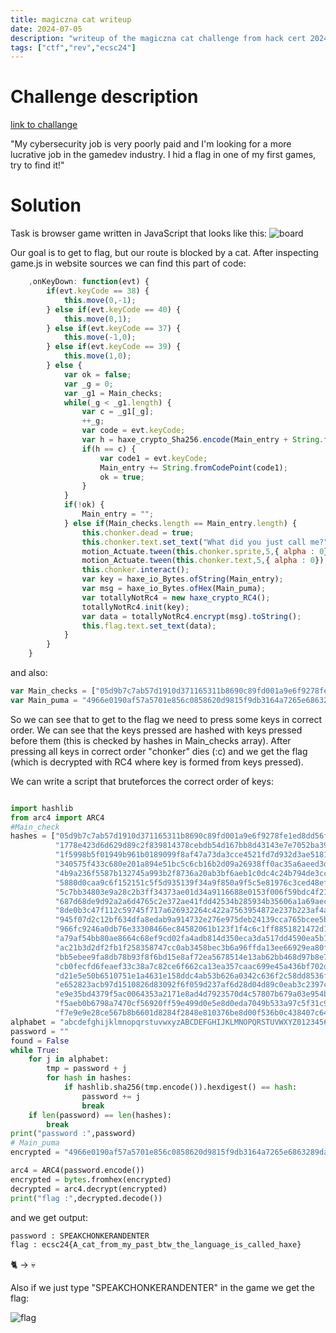 ```yaml
---
title: magiczna cat writeup
date: 2024-07-05
description: "writeup of the magiczna cat challenge from hack cert 2024 ctf"
tags: ["ctf","rev","ecsc24"]
---
```


# Challenge description

[link to challange](https://hack.cert.pl/challenge/magiczna-cat)

"My cybersecurity job is very poorly paid and I'm looking for a more lucrative job in the gamedev industry. I hid a flag in one of my first games, try to find it!"

# Solution

Task is browser game written in JavaScript that looks like this:
![board](/images/magiczna_cat/board.png)

Our goal is to get to flag, but our route is blocked by a cat. After inspecting game.js in website sources we can find this part of code:
```javascript
	,onKeyDown: function(evt) {
		if(evt.keyCode == 38) {
			this.move(0,-1);
		} else if(evt.keyCode == 40) {
			this.move(0,1);
		} else if(evt.keyCode == 37) {
			this.move(-1,0);
		} else if(evt.keyCode == 39) {
			this.move(1,0);
		} else {
			var ok = false;
			var _g = 0;
			var _g1 = Main_checks;
			while(_g < _g1.length) {
				var c = _g1[_g];
				++_g;
				var code = evt.keyCode;
				var h = haxe_crypto_Sha256.encode(Main_entry + String.fromCodePoint(code));
				if(h == c) {
					var code1 = evt.keyCode;
					Main_entry += String.fromCodePoint(code1);
					ok = true;
				}
			}
			if(!ok) {
				Main_entry = "";
			} else if(Main_checks.length == Main_entry.length) {
				this.chonker.dead = true;
				this.chonker.text.set_text("What did you just call me?");
				motion_Actuate.tween(this.chonker.sprite,5,{ alpha : 0}).delay(1);
				motion_Actuate.tween(this.chonker.text,5,{ alpha : 0}).delay(1);
				this.chonker.interact();
				var key = haxe_io_Bytes.ofString(Main_entry);
				var msg = haxe_io_Bytes.ofHex(Main_puma);
				var totallyNotRc4 = new haxe_crypto_RC4();
				totallyNotRc4.init(key);
				var data = totallyNotRc4.encrypt(msg).toString();
				this.flag.text.set_text(data);
			}
		}
	}
```

and also:

```javascript
var Main_checks = ["05d9b7c7ab57d1910d371165311b8690c89fd001a9e6f9278fe1ed8dd56f0788","1778e423d6d629d89c2f839814378cebdb54d167bb8d43143e7e7052ba390546","1f5998b5f01949b961b0189099f8af47a73da3cce4521fd7d932d3ae518106f1","340575f433c680e201a894e51bc5c6cb16b2d09a26938ff0ac35a6aeed3dd66b","4b9a236f5587b132745a993b2f8736a20ab3bf6aeb1c0dc4c24b794de3cc7e4a","5880d0caa9c6f152151c5f5d935139f34a9f850a9f5c5e81976c3ced48ef5ba0","5c7bb34803e9a28c2b3ff34373ae01d34a9116688e0153f006f59bdc4f21f0c1","687d68de9d92a2a6d4765c2e372ae41fdd42534b285934b35606a1a69aeca453","8de0b3c47f112c59745f717a626932264c422a7563954872e237b223af4ad643","945f07d2c12bf634dfa8edab9a914732e276e975deb24139cca765bcee5b4d4c","966fc9246a0db76e33308466ec84582061b123f1f4c6c1ff8851821472d17a05","a79af54bb80ae8664c68ef9cd02fa4adb814d350eca3da517dd4590ea5b12912","ac21b3d2df2fb1f258358747cc0ab3458bec3b6a96ffda13ee66929ea80f0a46","bb5ebee9fa8db78b93f8f6bd15e8af72ea5678514e13ab62bb468d97b8e76b7e","cb0fecfd6feaef33c38a7c82ce6f662ca13ea357caac699e45a436bf702db8c6","d21e5e50b6510751e1a4631e158ddc4ab53b626a0342c636f2c58dd8536f851c","e652823acb97d1510826d83092f6f059d237af6d28d04d89c0eab3c2397cea82","e9e35bd4379f5ac0064353a2171e8ad4d7923570d4c57807b679a03e954b99cd","f5aeb0b6798a7470cf56920ff59e499d0e5e8d0eda7049b533a97c5f31c93e8b","f7e9e9e28ce567b8b6601d8284f2848e810376be8d00f536b0c438407c64a114"];
var Main_puma = "4966e0190af57a5701e856c0858620d9815f9db3164a7265e6863289da22fe163c5a7253dd1119e36bd67b66f9f4e07b516df939d487db6fdff5";

```

So we can see that to get to the flag we need to press some keys in correct order. We can see that the keys pressed are hashed with keys pressed before them (this is checked by hashes in Main_checks array). After pressing all keys in correct order "chonker" dies (:c) and we get the flag (which is decrypted with RC4 where key is formed from keys pressed).

We can write a script that bruteforces the correct order of keys:
```python

import hashlib
from arc4 import ARC4
#Main_check
hashes = ["05d9b7c7ab57d1910d371165311b8690c89fd001a9e6f9278fe1ed8dd56f0788",
          "1778e423d6d629d89c2f839814378cebdb54d167bb8d43143e7e7052ba390546",
          "1f5998b5f01949b961b0189099f8af47a73da3cce4521fd7d932d3ae518106f1",
          "340575f433c680e201a894e51bc5c6cb16b2d09a26938ff0ac35a6aeed3dd66b",
          "4b9a236f5587b132745a993b2f8736a20ab3bf6aeb1c0dc4c24b794de3cc7e4a",
          "5880d0caa9c6f152151c5f5d935139f34a9f850a9f5c5e81976c3ced48ef5ba0",
          "5c7bb34803e9a28c2b3ff34373ae01d34a9116688e0153f006f59bdc4f21f0c1",
          "687d68de9d92a2a6d4765c2e372ae41fdd42534b285934b35606a1a69aeca453",
          "8de0b3c47f112c59745f717a626932264c422a7563954872e237b223af4ad643",
          "945f07d2c12bf634dfa8edab9a914732e276e975deb24139cca765bcee5b4d4c",
          "966fc9246a0db76e33308466ec84582061b123f1f4c6c1ff8851821472d17a05",
          "a79af54bb80ae8664c68ef9cd02fa4adb814d350eca3da517dd4590ea5b12912",
          "ac21b3d2df2fb1f258358747cc0ab3458bec3b6a96ffda13ee66929ea80f0a46",
          "bb5ebee9fa8db78b93f8f6bd15e8af72ea5678514e13ab62bb468d97b8e76b7e",
          "cb0fecfd6feaef33c38a7c82ce6f662ca13ea357caac699e45a436bf702db8c6",
          "d21e5e50b6510751e1a4631e158ddc4ab53b626a0342c636f2c58dd8536f851c",
          "e652823acb97d1510826d83092f6f059d237af6d28d04d89c0eab3c2397cea82",
          "e9e35bd4379f5ac0064353a2171e8ad4d7923570d4c57807b679a03e954b99cd",
          "f5aeb0b6798a7470cf56920ff59e499d0e5e8d0eda7049b533a97c5f31c93e8b",
          "f7e9e9e28ce567b8b6601d8284f2848e810376be8d00f536b0c438407c64a114"]
alphabet = "abcdefghijklmnopqrstuvwxyzABCDEFGHIJKLMNOPQRSTUVWXYZ0123456789!@#$%^&*()_+{}|:<>?"
password = ""
found = False
while True:
    for j in alphabet:
        tmp = password + j
        for hash in hashes:
            if hashlib.sha256(tmp.encode()).hexdigest() == hash:
                password += j
                break
    if len(password) == len(hashes):
        break
print("password :",password)
# Main_puma
encrypted = "4966e0190af57a5701e856c0858620d9815f9db3164a7265e6863289da22fe163c5a7253dd1119e36bd67b66f9f4e07b516df939d487db6fdff5"

arc4 = ARC4(password.encode())
encrypted = bytes.fromhex(encrypted)
decrypted = arc4.decrypt(encrypted)
print("flag :",decrypted.decode())

```

and we get output:

```bash
password : SPEAKCHONKERANDENTER
flag : ecsc24{A_cat_from_my_past_btw_the_language_is_called_haxe}
```

🐈 -> 💀

Also if we just type "SPEAKCHONKERANDENTER" in the game we get the flag:

![flag](/images/magiczna_cat/solved.png)

